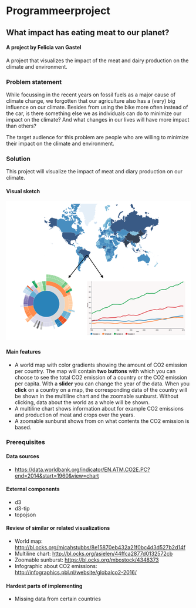 # Programmeerproject

## What impact has eating meat to our planet?
#### A project by Felicia van Gastel

A project that visualizes the impact of the meat and dairy production on the climate and environment.

### Problem statement
While focussing in the recent years on fossil fuels as a major cause of climate change, we forgotten that our agriculture also has a (very) big influence on our climate. Besides from using the bike more often instead of the car, is there something else we as individuals can do to minimize our impact on the climate? And what changes in our lives will have more impact than others?

The target audience for this problem are people who are willing to minimize their impact on the climate and environment.

### Solution
This project will visualize the impact of meat and diary production on our climate.

#### Visual sketch
![Sketch.png](https://github.com/11096187/programmeerproject/blob/master/doc/Sketch.png)

#### Main features
- A world map with color gradients showing the amount of CO2 emission per country. The map will contain **two buttons** with which you can choose to see the total CO2 emission of a country or the CO2 emission per capita. With a **slider** you can change the year of the data. When you **click** on a country on a map, the corresponding data of the country will be shown in the multiline chart and the zoomable sunburst. Without clicking, data about the world as a whole will be shown.
- A multiline chart shows information about for example CO2 emissions and production of meat and crops over the years.
- A zoomable sunburst shows from on what contents the CO2 emission is based.

### Prerequisites
#### Data sources
- https://data.worldbank.org/indicator/EN.ATM.CO2E.PC?end=2014&start=1960&view=chart

#### External components
- d3
- d3-tip
- topojson

#### Review of similar or related visualizations
- World map: http://bl.ocks.org/micahstubbs/8e15870eb432a21f0bc4d3d527b2d14f
- Multiline chart: http://bl.ocks.org/asielen/44ffca2877d0132572cb
- Zoomable sunburst: https://bl.ocks.org/mbostock/4348373
- Infographic about CO2 emissions: http://infographics.pbl.nl/website/globalco2-2016/

#### Hardest parts of implementing
- Missing data from certain countries
